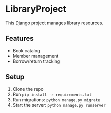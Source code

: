 # LibraryProject

This Django project manages library resources.

## Features
- Book catalog
- Member management
- Borrow/return tracking

## Setup
1. Clone the repo
2. Run `pip install -r requirements.txt`
3. Run migrations: `python manage.py migrate`
4. Start the server: `python manage.py runserver`
